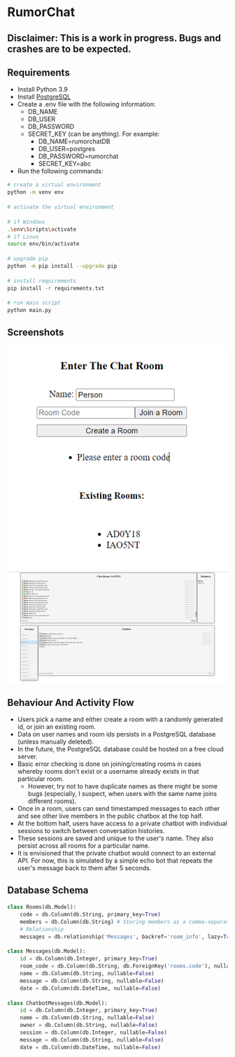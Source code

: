 # RumorChat

## Disclaimer: This is a work in progress. Bugs and crashes are to be expected.

## Requirements

- Install Python 3.9
- Install [PostgreSQL](https://www.postgresql.org/download/windows/) 
- Create a .env file with the following information:
  - DB_NAME
  - DB_USER
  - DB_PASSWORD
  - SECRET_KEY (can be anything). For example:
    - DB_NAME=rumorchatDB
    - DB_USER=postgres
    - DB_PASSWORD=rumorchat
    - SECRET_KEY=abc
- Run the following commands:

```bash
# create a virtual environment 
python -m venv env 

# activate the virtual environment

# if Windows
.\env\Scripts\activate 
# if Linux
source env/bin/activate

# upgrade pip
python -m pip install --upgrade pip

# install requirements
pip install -r requirements.txt

# run main script
python main.py
```

## Screenshots

![Screenshot1](images/screenshot1.png)
![Screenshot2](images/screenshot2.png)

## Behaviour And Activity Flow

- Users pick a name and either create a room with a randomly generated id, or join an existing room.
- Data on user names and room ids persists in a PostgreSQL database (unless manually deleted).
- In the future, the PostgreSQL database could be hosted on a free cloud server.
- Basic error checking is done on joining/creating rooms in cases whereby rooms don't exist or a username already exists in that particular room.
  - However, try not to have duplicate names as there might be some bugs (especially, I suspect, when users with the same name joins different rooms).
- Once in a room, users can send timestamped messages to each other and see other live members in the public chatbox at the top half.
- At the bottom half, users have access to a private chatbot with individual sessions to switch between conversation histories.
- These sessions are saved and unique to the user's name. They also persist across all rooms for a particular name.
- It is envisioned that the private chatbot would connect to an external API. For now, this is simulated by a simple echo bot that repeats the user's message back to them after 5 seconds.

## Database Schema

```python
class Rooms(db.Model):
    code = db.Column(db.String, primary_key=True)
    members = db.Column(db.String) # Storing members as a comma-separated string
    # Relationship
    messages = db.relationship('Messages', backref='room_info', lazy=True)

class Messages(db.Model):
    id = db.Column(db.Integer, primary_key=True)
    room_code = db.Column(db.String, db.ForeignKey('rooms.code'), nullable=False)
    name = db.Column(db.String, nullable=False)
    message = db.Column(db.String, nullable=False)
    date = db.Column(db.DateTime, nullable=False)
    
class ChatbotMessages(db.Model):
    id = db.Column(db.Integer, primary_key=True)
    name = db.Column(db.String, nullable=False)
    owner = db.Column(db.String, nullable=False)
    session = db.Column(db.Integer, nullable=False)
    message = db.Column(db.String, nullable=False)
    date = db.Column(db.DateTime, nullable=False)
```
